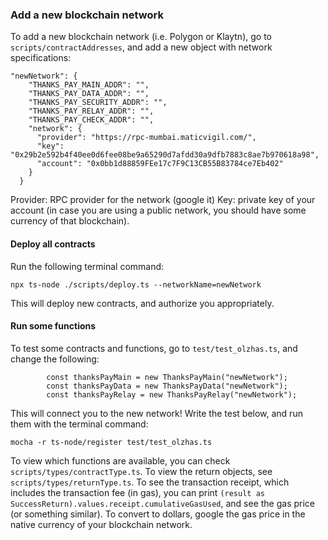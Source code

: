 
### Add a new blockchain network

To add a new blockchain network (i.e. Polygon or Klaytn), go to `scripts/contractAddresses`, and add a new object with network specifications:
```
"newNetwork": {
    "THANKS_PAY_MAIN_ADDR": "",
    "THANKS_PAY_DATA_ADDR": "",
    "THANKS_PAY_SECURITY_ADDR": "",
    "THANKS_PAY_RELAY_ADDR": "",
    "THANKS_PAY_CHECK_ADDR": "",
    "network": {
      "provider": "https://rpc-mumbai.maticvigil.com/",
      "key": "0x29b2e592b4f40ee0d6fee08be9a65290d7afdd30a9dfb7883c8ae7b970618a98",
      "account": "0x0bb1d88859FEe17c7F9C13CB55B83784ce7Eb402"
    }
  }
```
Provider: RPC provider for the network (google it)
Key: private key of your account (in case you are using a public network, you should have some currency of that blockchain).


#### Deploy all contracts 

Run the following terminal command: 

```
npx ts-node ./scripts/deploy.ts --networkName=newNetwork
```
This will deploy new contracts, and authorize you appropriately.

#### Run some functions
To test some contracts and functions, go to `test/test_olzhas.ts`, and change the following:
```
        const thanksPayMain = new ThanksPayMain("newNetwork");
        const thanksPayData = new ThanksPayData("newNetwork");
        const thanksPayRelay = new ThanksPayRelay("newNetwork");
```
This will connect you to the new network! Write the test below, and run them with the terminal command:

```
mocha -r ts-node/register test/test_olzhas.ts
```

To view which functions are available, you can check `scripts/types/contractType.ts`. To view the return objects, see `scripts/types/returnType.ts`. To see the transaction receipt, which includes the transaction fee (in gas), you can print `(result as SuccessReturn).values.receipt.cumulativeGasUsed`, and see the gas price (or something similar). To convert to dollars, google the gas price in the native currency of your blockchain network.